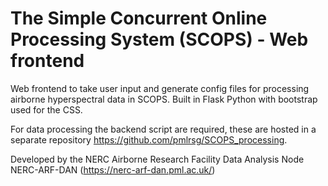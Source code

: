 # The Simple Concurrent Online Processing System (SCOPS) - Web frontend #

Web frontend to take user input and generate config files for processing airborne
hyperspectral data in SCOPS. Built in Flask Python with bootstrap used for the 
CSS.

For data processing the backend script are required, these are hosted in a 
separate repository https://github.com/pmlrsg/SCOPS_processing.

Developed by the NERC Airborne Research Facility Data Analysis Node 
NERC-ARF-DAN (https://nerc-arf-dan.pml.ac.uk/)

